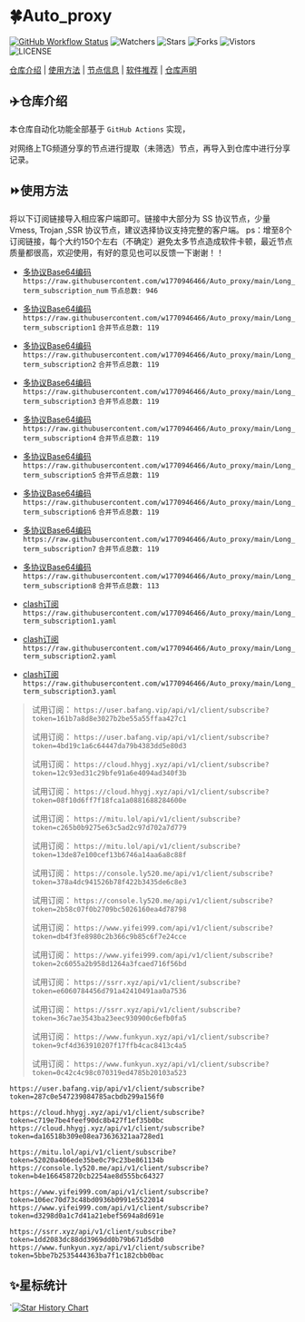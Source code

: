 # 🍀Auto_proxy
[![GitHub Workflow Status](https://img.shields.io/github/workflow/status/w1770946466/Auto_proxy/sub_merge?label=sub_merge)](https://github.com/w1770946466/Auto_proxy/actions/workflows/main.yml) 
![Watchers](https://img.shields.io/github/watchers/w1770946466/Auto_proxy) ![Stars](https://img.shields.io/github/stars/w1770946466/Auto_proxy) ![Forks](https://img.shields.io/github/forks/w1770946466/Auto_proxy) ![Vistors](https://visitor-badge.laobi.icu/badge?page_id=w1770946466.Auto_proxy) ![LICENSE](https://img.shields.io/badge/license-CC%20BY--SA%204.0-green.svg)

[仓库介绍](https://github.com/w1770946466/Auto_proxy#仓库介绍) | [使用方法](https://github.com/w1770946466/Auto_proxy#使用方法) | [节点信息](https://github.com/w1770946466/Auto_proxy#节点信息) | [软件推荐](https://github.com/w1770946466/Auto_proxy#客户端选择) | [仓库声明](https://github.com/w1770946466/Auto_proxy#仓库声明)

## ✈️仓库介绍
本仓库自动化功能全部基于 `GitHub Actions` 实现，

对网络上TG频道分享的节点进行提取（未筛选）节点，再导入到仓库中进行分享记录。

## ⏩使用方法
将以下订阅链接导入相应客户端即可。链接中大部分为 SS 协议节点，少量 Vmess, Trojan ,SSR 协议节点，建议选择协议支持完整的客户端。
ps：增至8个订阅链接，每个大约150个左右（不确定）避免太多节点造成软件卡顿，最近节点质量都很高，欢迎使用，有好的意见也可以反馈一下谢谢！！

- [多协议Base64编码](https://raw.githubusercontent.com/w1770946466/Auto_proxy/main/Long_term_subscription1)
`https://raw.githubusercontent.com/w1770946466/Auto_proxy/main/Long_term_subscription_num`
`节点总数: 946`

- [多协议Base64编码](https://raw.githubusercontent.com/w1770946466/Auto_proxy/main/Long_term_subscription1)
`https://raw.githubusercontent.com/w1770946466/Auto_proxy/main/Long_term_subscription1`
`合并节点总数: 119`

- [多协议Base64编码](https://raw.githubusercontent.com/w1770946466/Auto_proxy/main/Long_term_subscription2)
`https://raw.githubusercontent.com/w1770946466/Auto_proxy/main/Long_term_subscription2`
`合并节点总数: 119`

- [多协议Base64编码](https://raw.githubusercontent.com/w1770946466/Auto_proxy/main/Long_term_subscription3)
`https://raw.githubusercontent.com/w1770946466/Auto_proxy/main/Long_term_subscription3`
`合并节点总数: 119`

- [多协议Base64编码](https://raw.githubusercontent.com/w1770946466/Auto_proxy/main/Long_term_subscription4)
`https://raw.githubusercontent.com/w1770946466/Auto_proxy/main/Long_term_subscription4`
`合并节点总数: 119`

- [多协议Base64编码](https://raw.githubusercontent.com/w1770946466/Auto_proxy/main/Long_term_subscription5)
`https://raw.githubusercontent.com/w1770946466/Auto_proxy/main/Long_term_subscription5`
`合并节点总数: 119`

- [多协议Base64编码](https://raw.githubusercontent.com/w1770946466/Auto_proxy/main/Long_term_subscription6)
`https://raw.githubusercontent.com/w1770946466/Auto_proxy/main/Long_term_subscription6`
`合并节点总数: 119`

- [多协议Base64编码](https://raw.githubusercontent.com/w1770946466/Auto_proxy/main/Long_term_subscription7)
`https://raw.githubusercontent.com/w1770946466/Auto_proxy/main/Long_term_subscription7`
`合并节点总数: 119`

- [多协议Base64编码](https://raw.githubusercontent.com/w1770946466/Auto_proxy/main/Long_term_subscription8)
`https://raw.githubusercontent.com/w1770946466/Auto_proxy/main/Long_term_subscription8`
`合并节点总数: 113`

- [clash订阅](https://raw.githubusercontent.com/w1770946466/Auto_proxy/main/Long_term_subscription2.yaml)
`https://raw.githubusercontent.com/w1770946466/Auto_proxy/main/Long_term_subscription1.yaml`

- [clash订阅](https://raw.githubusercontent.com/w1770946466/Auto_proxy/main/Long_term_subscription2.yaml)
`https://raw.githubusercontent.com/w1770946466/Auto_proxy/main/Long_term_subscription2.yaml`

- [clash订阅](https://raw.githubusercontent.com/w1770946466/Auto_proxy/main/Long_term_subscription3.yaml)
`https://raw.githubusercontent.com/w1770946466/Auto_proxy/main/Long_term_subscription3.yaml`



>
>试用订阅：
`https://user.bafang.vip/api/v1/client/subscribe?token=161b7a8d8e3027b2be55a55ffaa427c1`
>
>试用订阅：
`https://user.bafang.vip/api/v1/client/subscribe?token=4bd19c1a6c64447da79b4383dd5e80d3`
>
>试用订阅：
`https://cloud.hhygj.xyz/api/v1/client/subscribe?token=12c93ed31c29bfe91a6e4094ad340f3b`
>
>试用订阅：
`https://cloud.hhygj.xyz/api/v1/client/subscribe?token=08f10d6ff7f18fca1a0881688284600e`
>
>试用订阅：
`https://mitu.lol/api/v1/client/subscribe?token=c265b0b9275e63c5ad2c97d702a7d779`
>
>试用订阅：
`https://mitu.lol/api/v1/client/subscribe?token=13de87e100cef13b6746a14aa6a8c88f`
>
>试用订阅：
`https://console.ly520.me/api/v1/client/subscribe?token=378a4dc941526b78f422b3435de6c8e3`
>
>试用订阅：
`https://console.ly520.me/api/v1/client/subscribe?token=2b58c07f0b2709bc5026160ea4d78798`
>
>试用订阅：
`https://www.yifei999.com/api/v1/client/subscribe?token=db4f3fe8980c2b366c9b85c6f7e24cce`
>
>试用订阅：
`https://www.yifei999.com/api/v1/client/subscribe?token=2c6055a2b958d1264a3fcaed716f56bd`
>
>试用订阅：
`https://ssrr.xyz/api/v1/client/subscribe?token=e6060784456d791a42410491aa0a7536`
>
>试用订阅：
`https://ssrr.xyz/api/v1/client/subscribe?token=36c7ae3543ba23eec930900c6efb0fa5`
>
>试用订阅：
`https://www.funkyun.xyz/api/v1/client/subscribe?token=9cf4d363910207f17ffb4cac8413c4a5`
>
>试用订阅：
`https://www.funkyun.xyz/api/v1/client/subscribe?token=0c42c4c98c070319ed4785b20103a523`
>
`https://user.bafang.vip/api/v1/client/subscribe?token=287c0e547239084785acbdb299a156f0`


>


`https://cloud.hhygj.xyz/api/v1/client/subscribe?token=c719e7be4feef90dc8b427f1ef35b0bc`
`https://cloud.hhygj.xyz/api/v1/client/subscribe?token=da16518b309e08ea73636321aa728ed1`


>


`https://mitu.lol/api/v1/client/subscribe?token=52020a406ede35be0c79c23be861134b`
`https://console.ly520.me/api/v1/client/subscribe?token=b4e166458720cb2254ae8d555bc64327`


>


`https://www.yifei999.com/api/v1/client/subscribe?token=106ec70d73c48bd0936b0991e5522014`
`https://www.yifei999.com/api/v1/client/subscribe?token=d3298d0a1c7d41a21ebef5694a8d691e`


>


`https://ssrr.xyz/api/v1/client/subscribe?token=1dd2083dc88dd3969dd0b79b671d5db0`
`https://www.funkyun.xyz/api/v1/client/subscribe?token=5bbe7b2535444363ba7f1c182cbb0bac`







































## ✨星标统计
`[![Star History Chart](https://api.star-history.com/svg?repos=w1770946466/Auto_proxy&type=Date)](https://star-history.com/#w1770946466/Auto_proxy&Date)
